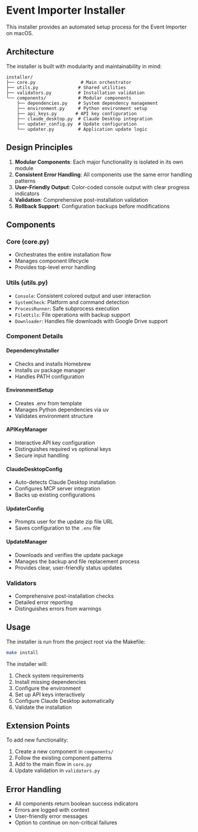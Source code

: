 # Event Importer Installer

This installer provides an automated setup process for the Event Importer on macOS.

## Architecture

The installer is built with modularity and maintainability in mind:

```plaintext
installer/
├── core.py                 # Main orchestrator
├── utils.py               # Shared utilities
├── validators.py          # Installation validation
└── components/            # Modular components
    ├── dependencies.py    # System dependency management
    ├── environment.py     # Python environment setup
    ├── api_keys.py       # API key configuration
    ├── claude_desktop.py  # Claude Desktop integration
    ├── updater_config.py  # Update configuration
    └── updater.py         # Application update logic
```

## Design Principles

1. **Modular Components**: Each major functionality is isolated in its own module
2. **Consistent Error Handling**: All components use the same error handling patterns
3. **User-Friendly Output**: Color-coded console output with clear progress indicators
4. **Validation**: Comprehensive post-installation validation
5. **Rollback Support**: Configuration backups before modifications

## Components

### Core (core.py)

- Orchestrates the entire installation flow
- Manages component lifecycle
- Provides top-level error handling

### Utils (utils.py)

- `Console`: Consistent colored output and user interaction
- `SystemCheck`: Platform and command detection
- `ProcessRunner`: Safe subprocess execution
- `FileUtils`: File operations with backup support
- `Downloader`: Handles file downloads with Google Drive support

### Component Details

#### DependencyInstaller

- Checks and installs Homebrew
- Installs uv package manager
- Handles PATH configuration

#### EnvironmentSetup

- Creates .env from template
- Manages Python dependencies via uv
- Validates environment structure

#### APIKeyManager

- Interactive API key configuration
- Distinguishes required vs optional keys
- Secure input handling

#### ClaudeDesktopConfig

- Auto-detects Claude Desktop installation
- Configures MCP server integration
- Backs up existing configurations

#### UpdaterConfig

- Prompts user for the update zip file URL
- Saves configuration to the `.env` file

#### UpdateManager

- Downloads and verifies the update package
- Manages the backup and file replacement process
- Provides clear, user-friendly status updates

### Validators

- Comprehensive post-installation checks
- Detailed error reporting
- Distinguishes errors from warnings

## Usage

The installer is run from the project root via the Makefile:

```bash
make install
```

The installer will:

1. Check system requirements
2. Install missing dependencies
3. Configure the environment
4. Set up API keys interactively
5. Configure Claude Desktop automatically
6. Validate the installation

## Extension Points

To add new functionality:

1. Create a new component in `components/`
2. Follow the existing component patterns
3. Add to the main flow in `core.py`
4. Update validation in `validators.py`

## Error Handling

- All components return boolean success indicators
- Errors are logged with context
- User-friendly error messages
- Option to continue on non-critical failures
